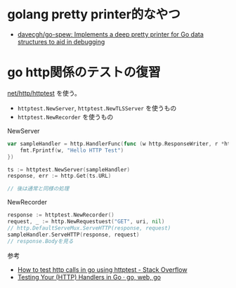 # golang pretty printer的なやつ

- [davecgh/go-spew: Implements a deep pretty printer for Go data structures to aid in debugging](https://github.com/davecgh/go-spew)

# go http関係のテストの復習

[net/http/httptest](https://golang.org/pkg/net/http/httptest/) を使う。

- `httptest.NewServer`, `httptest.NewTLSServer` を使うもの
- `httptest.NewRecorder` を使うもの

NewServer

```go
var sampleHandler = http.HandlerFunc(func (w http.ResponseWriter, r *http.Request) {
    fmt.Fprintf(w, "Hello HTTP Test")
})

ts := httptest.NewServer(sampleHandler)
response, err := http.Get(ts.URL)

// 後は通常と同様の処理
```


NewRecorder

```go
response := httptest.NewRecorder()
request, _ := http.NewRequestuest("GET", uri, nil)
// http.DefaultServeMux.ServeHTTP(response, request)
sampleHandler.ServeHTTP(response, request)
// response.Bodyを見る
```

参考

- [How to test http calls in go using httptest - Stack Overflow](http://stackoverflow.com/questions/16154999/how-to-test-http-calls-in-go-using-httptest)
- [Testing Your (HTTP) Handlers in Go · go, web, go](https://elithrar.github.io/article/testing-http-handlers-go/)
